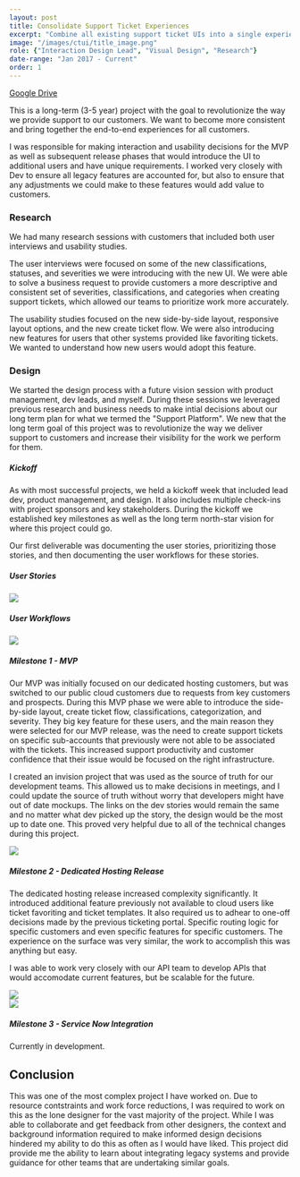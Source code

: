 ```yaml
---
layout: post
title: Consolidate Support Ticket Experiences
excerpt: "Combine all existing support ticket UIs into a single experience that can be evovled to support the future of Fanatical Support."
image: "/images/ctui/title_image.png"
role: {"Interaction Design Lead", "Visual Design", "Research"}
date-range: "Jan 2017 - Current"
order: 1
---
```


<a class="push-right" target="_blank" href="https://drive.google.com/open?id=1PkzC53YOEMzmD3r2zrtk7gsEg7Hcuy4w">Google Drive</a>
<p>
	This is a long-term (3-5 year) project with the goal to revolutionize the way we provide support to our customers. We want to become more consistent and bring together the end-to-end experiences for all customers. </p><p>I was responsible for making interaction and usability decisions for the MVP as well as subsequent release phases that would introduce the UI to additional users and have unique requirements. I worked very closely with Dev to ensure all legacy features are accounted for, but also to ensure that any adjustments we could make to these features would add value to customers. 
</p>
<h3>Research</h3>
<p>
	We had many research sessions with customers that included both user interviews and usability studies. </p> <p>The user interviews were focused on some of the new classifications, statuses, and severities we were introducing with the new UI. We were able to solve a business request to provide customers a more descriptive and consistent set of severities, classifications, and categories when creating support tickets, which allowed our teams to prioritize work more accurately. 
</p>
<p>
	The usability studies focused on the new side-by-side layout, responsive layout options, and the new create ticket flow. We were also introducing new features for users that other systems provided like favoriting tickets. We wanted to understand how new users would adopt this feature. 
</p>
<h3>Design</h3>
<p>
	We started the design process with a future vision session with product management, dev leads, and myself. During these sessions we leveraged previous research and business needs to make intial decisions about our long term plan for what we termed the "Support Platform". We new that the long term goal of this project was to revolutionize the way we deliver support to customers and increase their visibility for the work we perform for them.
</p>
<h5>Kickoff</h5>
<p>
	As with most successful projects, we held a kickoff week that included lead dev, product management, and design. It also includes multiple check-ins with project sponsors and key stakeholders. During the kickoff we established key milestones as well as the long term north-star vision for where this project could go.
</p>
<p>
	Our first deliverable was documenting the user stories, prioritizing those stories, and then documenting the user workflows for these stories. 
</p>
<div class="row">
	<h5>User Stories</h5>
	<a target="_blank" href="https://drive.google.com/open?id=13-q8vMQJISx5G0tyUBk-AdcYC4js0aeY"><img class="post-img" src="{{ site.baseurl }}/images/ctui/User_Stories.png"></a>
</div>
<div class="row">
	<h5>User Workflows</h5>
	<a href="https://drive.google.com/open?id=1dQozBjiKAMozMgVyhUGUlVj5oUsCWCsT" target="_blank">
	<img class="post-img" src="{{ site.baseurl }}/images/ctui/user_flows.png"></a>
</div>
<h5>Milestone 1 - MVP</h5>

<p>
	Our MVP was initially focused on our dedicated hosting customers, but was switched to our public cloud customers due to requests from key customers and prospects. During this MVP phase we were able to introduce the side-by-side layout, create ticket flow, classifications, categorization, and severity. They big key feature for these users, and the main reason they were selected for our MVP release, was the need to create support tickets on specific sub-accounts that previously were not able to be associated with the tickets. This increased support productivity and customer confidence that their issue would be focused on the right infrastructure. 
</p>
<p>
	I created an invision project that was used as the source of truth for our development teams. This allowed us to make decisions in meetings, and I could update the source of truth without worry that developers might have out of date mockups. The links on the dev stories would remain the same and no matter what dev picked up the story, the design would be the most up to date one. This proved very helpful due to all of the technical changes during this project.
</p>

<div class="row"><a href="https://drive.google.com/open?id=1rsPXR0iQ1IXnv_Bo04niHVk3KVZsSCk6" target="_blank">
	<img class="post-img" src="{{ site.baseurl }}/images/ctui/source_of_truth_v1.png"></a>
</div>
<h5>Milestone 2 - Dedicated Hosting Release</h5>
<p>
	The dedicated hosting release increased complexity significantly. It introduced additional feature previously not available to cloud users like ticket favoriting and ticket templates. It also required us to adhear to one-off decisions made by the previous ticketing portal. Specific routing logic for specific customers and even specific features for specific customers. The experience on the surface was very similar, the work to accomplish this was anything but easy. 
</p>
<p>
	I was able to work very closely with our API team to develop APIs that would accomodate current features, but be scalable for the future. 
</p>
<div class="row"><a href="https://drive.google.com/open?id=18odSLWA96poPnbDMtBcmnX74Nw0SYgsI" target="_blank">
	<img class="post-img" src="{{ site.baseurl }}/images/ctui/dedicated_list.png"></a>
</div>
<div class="row"><a href="https://drive.google.com/open?id=1Sjw9MNHHnpPuweVW8oF_pfvuyh9NrePi" target="_blank">
	<img class="post-img" src="{{ site.baseurl }}/images/ctui/device_selector.png"></a>
</div>
<h5>Milestone 3 - Service Now Integration</h5>
<p>
Currently in development.
</p>

<h2>Conclusion</h2>
<p>
	This was one of the most complex project I have worked on. Due to resource contstraints and work force reductions, I was required to work on this as the lone designer for the vast majority of the project. While I was able to collaborate and get feedback from other designers, the context and background information required to make informed design decisions hindered my ability to do this as often as I would have liked. This project did provide me the ability to learn about integrating legacy systems and provide guidance for other teams that are undertaking similar goals. 
</p>